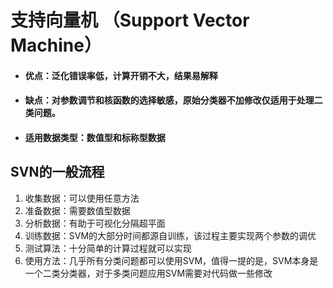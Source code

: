 # 支持向量机 （Support Vector Machine）

- #### 优点：泛化错误率低，计算开销不大，结果易解释
- #### 缺点：对参数调节和核函数的选择敏感，原始分类器不加修改仅适用于处理二类问题。
- #### 适用数据类型：数值型和标称型数据


 ## SVN的一般流程
1. 收集数据：可以使用任意方法
2. 准备数据：需要数值型数据
3. 分析数据：有助于可视化分隔超平面
4. 训练数据：SVM的大部分时间都源自训练，该过程主要实现两个参数的调优
5. 测试算法：十分简单的计算过程就可以实现
6. 使用方法：几乎所有分类问题都可以使用SVM，值得一提的是，SVM本身是一个二类分类器，对于多类问题应用SVM需要对代码做一些修改


